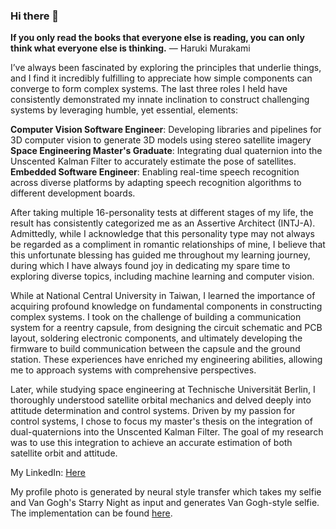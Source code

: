 ### Hi there 👋

<!--
**lionlai1989/lionlai1989** is a ✨ _special_ ✨ repository because its `README.md` (this file) appears on your GitHub profile.

Here are some ideas to get you started:

- 🔭 I’m currently working on ...
- 🌱 I’m currently learning ...
- 👯 I’m looking to collaborate on ...
- 🤔 I’m looking for help with ...
- 💬 Ask me about ...
- 📫 How to reach me: ...
- 😄 Pronouns: ...
- ⚡ Fun fact: ...
-->

**If you only read the books that everyone else is reading, you can only think what everyone else is thinking.** ― Haruki Murakami

I’ve always been fascinated by exploring the principles that underlie things, and I find it incredibly fulfilling to appreciate how simple components can converge to form complex systems. The last three roles I held have consistently demonstrated my innate inclination to construct challenging systems by leveraging humble, yet essential, elements:

**Computer Vision Software Engineer**: Developing libraries and pipelines for 3D computer vision to generate 3D models using stereo satellite imagery  
**Space Engineering Master's Graduate**: Integrating dual quaternion into the Unscented Kalman Filter to accurately estimate the pose of satellites.  
**Embedded Software Engineer**: Enabling real-time speech recognition across diverse platforms by adapting speech recognition algorithms to different development boards.  

After taking multiple 16-personality tests at different stages of my life, the result has consistently categorized me as an Assertive Architect (INTJ-A). Admittedly, while I acknowledge that this personality type may not always be regarded as a compliment in romantic relationships of mine, I believe that this unfortunate blessing has guided me throughout my learning journey, during which I have always found joy in dedicating my spare time to exploring diverse topics, including machine learning and computer vision.

While at National Central University in Taiwan, I learned the importance of acquiring profound knowledge on fundamental components in constructing complex systems. I took on the challenge of building a communication system for a reentry capsule, from designing the circuit schematic and PCB layout, soldering electronic components, and ultimately developing the firmware to build communication between the capsule and the ground station. These experiences have enriched my engineering abilities, allowing me to approach systems with comprehensive perspectives.

Later, while studying space engineering at Technische Universität Berlin, I thoroughly understood satellite orbital mechanics and delved deeply into attitude determination and control systems. Driven by my passion for control systems, I chose to focus my master's thesis on the integration of dual-quaternions into the Unscented Kalman Filter. The goal of my research was to use this integration to achieve an accurate estimation of both satellite orbit and attitude.

My LinkedIn: [Here](https://www.linkedin.com/in/lionlai1989/)

My profile photo is generated by neural style transfer which takes my selfie and Van Gogh's Starry Night as input and generates Van Gogh-style selfie. The implementation can be found [here](https://htmlpreview.github.io/?https://github.com/lionlai1989/Deep_Learning_Specialization/blob/master/C4-Convolutional_Neural_Networks/W4A2-Art_Generation_with_Neural_Style_Transfer/Art_Generation_with_Neural_Style_Transfer.html).
